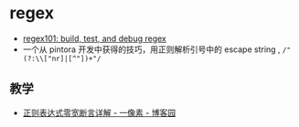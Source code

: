 regex
===

- [regex101: build, test, and debug regex](https://regex101.com/)
- 一个从 pintora 开发中获得的技巧，用正则解析引号中的 escape string ,  `/"(?:\\["nr]|[^"])+"/`

## 教学

- [正则表达式零宽断言详解 - 一像素 - 博客园](https://www.cnblogs.com/onepixel/articles/7717789.html)
